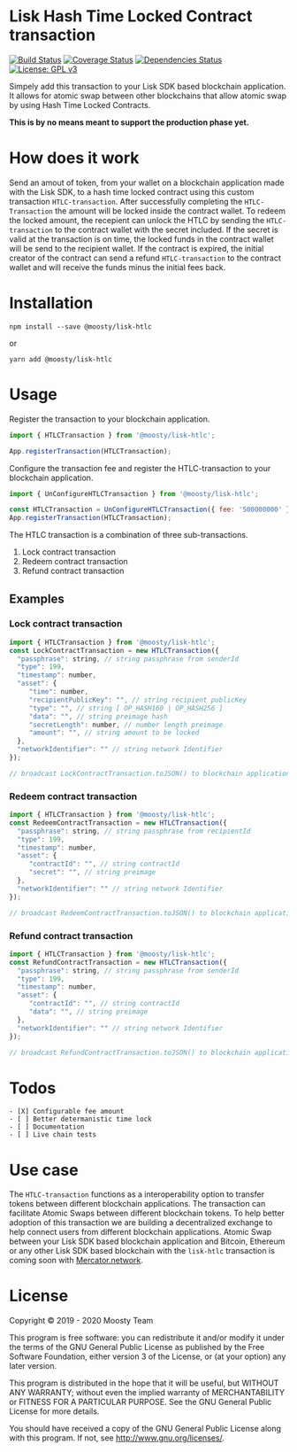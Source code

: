 # Lisk Hash Time Locked Contract transaction
[![Build Status](https://travis-ci.org/moosty/lisk-htlc.svg?branch=master)](https://travis-ci.org/moosty/lisk-htlc)
[![Coverage Status](https://img.shields.io/codecov/c/github/moosty/lisk-htlc.svg)](https://codecov.io/gh/moosty/lisk-htlc/list/master/)
[![Dependencies Status](https://david-dm.org/moosty/lisk-htlc.svg)](https://david-dm.org/moosty/lisk-htlc)
[![License: GPL v3](https://img.shields.io/badge/License-GPL%20v3-blue.svg)](http://www.gnu.org/licenses/gpl-3.0)

Simpely add this transaction to your Lisk SDK based blockchain application.
It allows for atomic swap between other blockchains that allow atomic swap by using Hash Time Locked Contracts.

**This is by no means meant to support the production phase yet.**

# How does it work
Send an amout of token, from your wallet on a blockchain application made with the Lisk SDK, to a hash time locked contract 
using this custom transaction `HTLC-transaction`. After successfully completing the `HTLC-Transaction` the amount will be 
locked inside the contract wallet. To redeem the locked amount, the recepient can unlock the HTLC by sending the `HTLC-transaction` 
to the contract wallet with the secret included. If the secret is valid at the transaction is on time, the locked funds in 
the contract wallet will be send to the recipient wallet. 
If the contract is expired, the initial creator of the contract can send a refund `HTLC-transaction` to the contract wallet
 and will receive the funds minus the initial fees back. 

# Installation
`npm install --save @moosty/lisk-htlc`

or

`yarn add @moosty/lisk-htlc`

# Usage
Register the transaction to your blockchain application.
```javascript
import { HTLCTransaction } from '@moosty/lisk-htlc';

App.registerTransaction(HTLCTransaction);
```

Configure the transaction fee and register the HTLC-transaction to your blockchain application.
```javascript
import { UnConfigureHTLCTransaction } from '@moosty/lisk-htlc';

const HTLCTransaction = UnConfigureHTLCTransaction({ fee: '500000000' });
App.registerTransaction(HTLCTransaction);
```

The HTLC transaction is a combination of three sub-transactions. 
1. Lock contract transaction
2. Redeem contract transaction
3. Refund contract transaction

## Examples
### Lock contract transaction
```javascript
import { HTLCTransaction } from '@moosty/lisk-htlc';
const LockContractTransaction = new HTLCTransaction({
  "passphrase": string, // string passphrase from senderId
  "type": 199,
  "timestamp": number,
  "asset": {
     "time": number,
     "recipientPublicKey": "", // string recipient publicKey
     "type": "", // string [ OP_HASH160 | OP_HASH256 ]
     "data": "", // string preimage hash
     "secretLength": number, // number length preimage
     "amount": "", // string amount to be locked
  },
  "networkIdentifier": "" // string network Identifier
});

// broadcast LockContractTransaction.toJSON() to blockchain application nodes
```
### Redeem contract transaction
```javascript
import { HTLCTransaction } from '@moosty/lisk-htlc';
const RedeemContractTransaction = new HTLCTransaction({
  "passphrase": string, // string passphrase from recipientId
  "type": 199,
  "timestamp": number,
  "asset": {
     "contractId": "", // string contractId
     "secret": "", // string preimage
  },
  "networkIdentifier": "" // string network Identifier
});

// broadcast RedeemContractTransaction.toJSON() to blockchain application nodes
```
### Refund contract transaction
```javascript
import { HTLCTransaction } from '@moosty/lisk-htlc';
const RefundContractTransaction = new HTLCTransaction({
  "passphrase": string, // string passphrase from senderId
  "type": 199,
  "timestamp": number,
  "asset": {
     "contractId": "", // string contractId
     "data": "", // string preimage
  },
  "networkIdentifier": "" // string network Identifier
});

// broadcast RefundContractTransaction.toJSON() to blockchain application nodes
```


# Todos
```
- [X] Configurable fee amount
- [ ] Better determanistic time lock
- [ ] Documentation
- [ ] Live chain tests
```

# Use case
The `HTLC-transaction` functions as a interoperability option to transfer tokens between different blockchain applications.
The transaction can facilitate Atomic Swaps between different blockchain tokens. To help better adoption of this transaction
we are building a decentralized exchange to help connect users from different blockchain applications. Atomic Swap between 
your Lisk SDK based blockchain application and Bitcoin, Ethereum or any other Lisk SDK based blockchain with the 
`lisk-htlc` transaction is coming soon with [Mercator.network](https://mercator.network).  

# License
Copyright © 2019 - 2020 Moosty Team

This program is free software: you can redistribute it and/or modify it under the terms of the GNU General Public License as published by the Free Software Foundation, either version 3 of the License, or (at your option) any later version.

This program is distributed in the hope that it will be useful, but WITHOUT ANY WARRANTY; without even the implied warranty of MERCHANTABILITY or FITNESS FOR A PARTICULAR PURPOSE. See the GNU General Public License for more details.

You should have received a copy of the GNU General Public License along with this program. If not, see http://www.gnu.org/licenses/.
